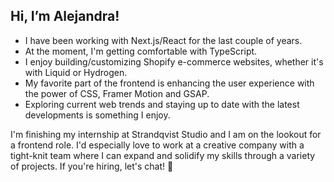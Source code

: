 ## Hi, I’m Alejandra!
* I have been working with Next.js/React for the last couple of years.
* At the moment, I'm getting comfortable with TypeScript.
* I enjoy building/customizing Shopify e-commerce websites, whether it's with Liquid or Hydrogen.
* My favorite part of the frontend is enhancing the user experience with the power of CSS, Framer Motion and GSAP.
* Exploring current web trends and staying up to date with the latest developments is something I enjoy.

I'm finishing my internship at Strandqvist Studio and I am on the lookout for a frontend role. I'd especially love to work at a creative company with a tight-knit team where I can expand and solidify my skills through a variety of projects. If you're hiring, let's chat! 👋


<!--
**alejandra-rojas/alejandra-rojas** is a ✨ _special_ ✨ repository because its `README.md` (this file) appears on your GitHub profile.

Here are some ideas to get you started:

- 🔭 I’m currently working on ...
- 🌱 I’m currently learning ...
- 👯 I’m looking to collaborate on ...
- 🤔 I’m looking for help with ...
- 💬 Ask me about ...
- 📫 How to reach me: ...
- 😄 Pronouns: ...
- ⚡ Fun fact: ...
-->
